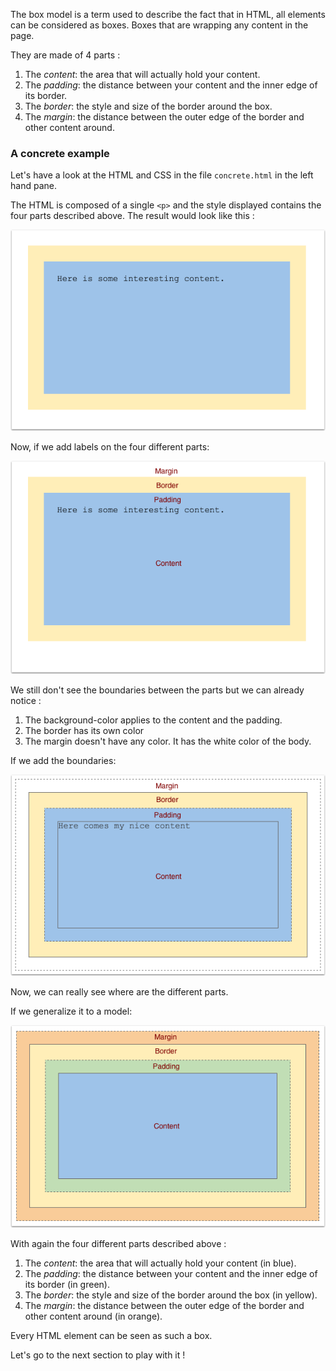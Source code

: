 The box model is a term used to describe the fact that in HTML, all elements can be considered as boxes. Boxes that are wrapping any content in the page.

They are made of 4 parts :

1. The *content*: the area that will actually hold your content.
1. The *padding*: the distance between your content and the inner edge of its border.
1. The *border*: the style and size of the border around the box.
1. The *margin*: the distance between the outer edge of the border and other content around.

### A concrete example 

Let's have a look at the HTML and CSS in the file `concrete.html` in the left hand pane.

The HTML is composed of a single `<p>` and the style displayed contains the four parts described above. The result would look like this :

![](.guides/img/real.png)

Now, if we add labels on the four different parts:

![](.guides/img/real-with-annotations.png)

We still don't see the boundaries between the parts but we can already notice :
1. The background-color applies to the content and the padding. 
1. The border has its own color
1. The margin doesn't have any color. It has the white color of the body.

If we add the boundaries:

![](.guides/img/transition.png)

Now, we can really see where are the different parts.

If we generalize it to a model:

![](.guides/img/model.png)

With again the four different parts described above : 

1. The *content*: the area that will actually hold your content (in blue).
1. The *padding*: the distance between your content and the inner edge of its border (in green).
1. The *border*: the style and size of the border around the box (in yellow).
1. The *margin*: the distance between the outer edge of the border and other content around (in orange).

Every HTML element can be seen as such a box.

Let's go to the next section to play with it !





